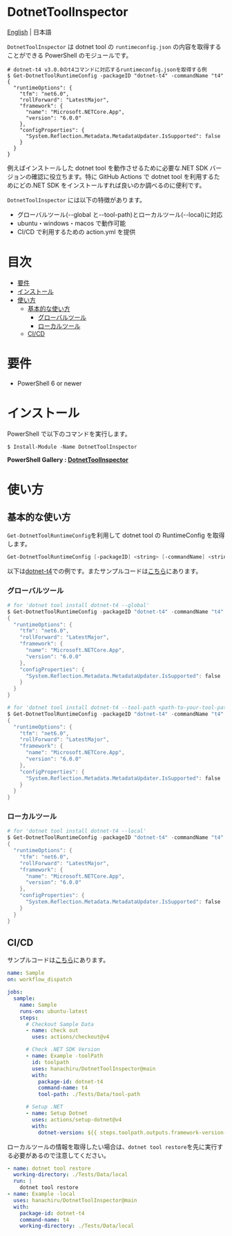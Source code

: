 # DotnetToolInspector

[English](README.md) | 日本語

`DotnetToolInspector` は dotnet tool の `runtimeconfig.json` の内容を取得することができる PowerShell のモジュールです。

```
# dotnet-t4 v3.0.0のt4コマンドに対応するruntimeconfig.jsonを取得する例
$ Get-DotnetToolRuntimeConfig -packageID "dotnet-t4" -commandName "t4"
{
  "runtimeOptions": {
    "tfm": "net6.0",
    "rollForward": "LatestMajor",
    "framework": {
      "name": "Microsoft.NETCore.App",
      "version": "6.0.0"
    },
    "configProperties": {
      "System.Reflection.Metadata.MetadataUpdater.IsSupported": false
    }
  }
}
```

例えばインストールした dotnet tool を動作させるために必要な.NET SDK バージョンの確認に役立ちます。特に GitHub Actions で dotnet tool を利用するためにどの.NET SDK をインストールすれば良いのか調べるのに便利です。

`DotnetToolInspector` には以下の特徴があります。

- グローバルツール(--global と--tool-path)とローカルツール(--local)に対応
- ubuntu・windows・macos で動作可能
- CI/CD で利用するための action.yml を提供

# 目次

- [要件](#要件)
- [インストール](#インストール)
- [使い方](#使い方)
  - [基本的な使い方](#基本的な使い方)
    - [グローバルツール](#グローバルツール)
    - [ローカルツール](#ローカルツール)
  - [CI/CD](#CI/CD)

# 要件

- PowerShell 6 or newer

# インストール

PowerShell で以下のコマンドを実行します。

```shell
$ Install-Module -Name DotnetToolInspector
```

**PowerShell Gallery : [DotnetToolInspector](https://www.powershellgallery.com/packages/DotnetToolInspector)**

# 使い方

## 基本的な使い方

`Get-DotnetToolRuntimeConfig`を利用して dotnet tool の RuntimeConfig を取得します。

```powershell
Get-DotnetToolRuntimeConfig [-packageID] <string> [-commandName] <string> [[-toolPath] <string>] [-global] [-local] [<CommonParameters>]
```

以下は[dotnet-t4](https://www.nuget.org/packages/dotnet-t4#readme-body-tab)での例です。またサンプルコードは[こちら](.github/workflows/sample2.yml)にあります。

### グローバルツール

```powershell
# for 'dotnet tool install dotnet-t4 --global'
$ Get-DotnetToolRuntimeConfig -packageID "dotnet-t4" -commandName "t4" -global
{
  "runtimeOptions": {
    "tfm": "net6.0",
    "rollForward": "LatestMajor",
    "framework": {
      "name": "Microsoft.NETCore.App",
      "version": "6.0.0"
    },
    "configProperties": {
      "System.Reflection.Metadata.MetadataUpdater.IsSupported": false
    }
  }
}

# for 'dotnet tool install dotnet-t4 --tool-path <path-to-your-tool-path>'
$ Get-DotnetToolRuntimeConfig -packageID "dotnet-t4" -commandName "t4" -toolPath "path\to\your\tool-path"
{
  "runtimeOptions": {
    "tfm": "net6.0",
    "rollForward": "LatestMajor",
    "framework": {
      "name": "Microsoft.NETCore.App",
      "version": "6.0.0"
    },
    "configProperties": {
      "System.Reflection.Metadata.MetadataUpdater.IsSupported": false
    }
  }
}
```

### ローカルツール

```powershell
# for 'dotnet tool install dotnet-t4 --local'
$ Get-DotnetToolRuntimeConfig -packageID "dotnet-t4" -commandName "t4"
{
  "runtimeOptions": {
    "tfm": "net6.0",
    "rollForward": "LatestMajor",
    "framework": {
      "name": "Microsoft.NETCore.App",
      "version": "6.0.0"
    },
    "configProperties": {
      "System.Reflection.Metadata.MetadataUpdater.IsSupported": false
    }
  }
}
```

## CI/CD

サンプルコードは[こちら](.github/workflows/sample.yml)にあります。

```yaml
name: Sample
on: workflow_dispatch

jobs:
  sample:
    name: Sample
    runs-on: ubuntu-latest
    steps:
      # Checkout Sample Data
      - name: check out
        uses: actions/checkout@v4

      # Check .NET SDK Version
      - name: Example -toolPath
        id: toolpath
        uses: hanachiru/DotnetToolInspector@main
        with:
          package-id: dotnet-t4
          command-name: t4
          tool-path: ./Tests/Data/tool-path

      # Setup .NET
      - name: Setup Dotnet
        uses: actions/setup-dotnet@v4
        with:
          dotnet-version: ${{ steps.toolpath.outputs.framework-version-major-minor }}
```

ローカルツールの情報を取得したい場合は、`dotnet tool restore`を先に実行する必要があるので注意してください。

```yml
- name: dotnet tool restore
  working-directory: ./Tests/Data/local
  run: |
    dotnet tool restore
- name: Example -local
  uses: hanachiru/DotnetToolInspector@main
  with:
    package-id: dotnet-t4
    command-name: t4
    working-directory: ./Tests/Data/local
```
